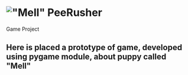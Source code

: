 # !["Mell"]("/project/images/Melushas.png") PeeRusher
Game Project

## Here is placed a prototype of game, developed using pygame module, about puppy called "Mell"
